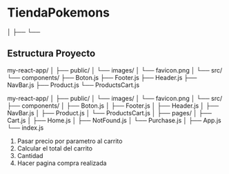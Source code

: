 # TiendaPokemons
│ ├── └── 
## Estructura Proyecto
my-react-app/
│ 
├── public/
│    └── images/
│        └── favicon.png
│ 
└── src/
    └── components/
        ├── Boton.js
        ├── Footer.js
        ├── Header.js
        ├── NavBar.js
        ├── Product.js
        └── ProductsCart.js
    

my-react-app/
│
├── public/
│   └── images/
│       └── favicon.png
│
└── src/
    ├── components/
    │   ├── Boton.js
    │   ├── Footer.js
    │   ├── Header.js
    │   ├── NavBar.js
    │   ├── Product.js
    │   └── ProductsCart.js
    │ 
    ├── pages/
    │   ├── Cart.js
    │   ├── Home.js
    │   ├── NotFound.js
    │   └── Purchase.js
    │
    ├── App.js
    └── index.js

1) Pasar precio por parametro al carrito
2) Calcular el total del carrito
3) Cantidad
4) Hacer pagina compra realizada